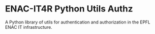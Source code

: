# ENAC-IT4R Python Utils Authz

A Python library of utils for authentication and authorization in the EPFL ENAC IT infrastructure.